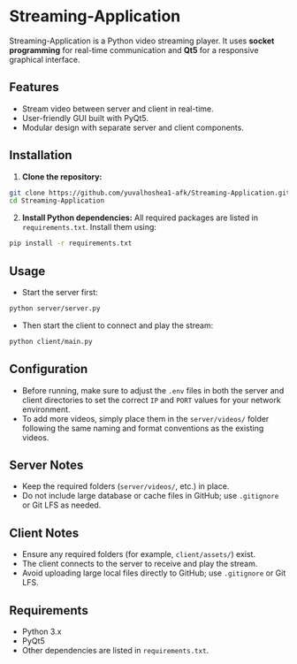 # Streaming-Application

Streaming-Application is a Python video streaming player. It uses **socket programming** for real-time communication and **Qt5** for a responsive graphical interface.

## Features

* Stream video between server and client in real-time.
* User-friendly GUI built with PyQt5.
* Modular design with separate server and client components.

## Installation

1. **Clone the repository:**

```bash
git clone https://github.com/yuvalhoshea1-afk/Streaming-Application.git
cd Streaming-Application
```

2. **Install Python dependencies:**
   All required packages are listed in `requirements.txt`. Install them using:

```bash
pip install -r requirements.txt
```

## Usage

* Start the server first:

```bash
python server/server.py
```

* Then start the client to connect and play the stream:

```bash
python client/main.py
```

## Configuration

* Before running, make sure to adjust the `.env` files in both the server and client directories to set the correct `IP` and `PORT` values for your network environment.
* To add more videos, simply place them in the `server/videos/` folder following the same naming and format conventions as the existing videos.

## Server Notes

* Keep the required folders (`server/videos/`, etc.) in place.
* Do not include large database or cache files in GitHub; use `.gitignore` or Git LFS as needed.

## Client Notes

* Ensure any required folders (for example, `client/assets/`) exist.
* The client connects to the server to receive and play the stream.
* Avoid uploading large local files directly to GitHub; use `.gitignore` or Git LFS.

## Requirements

* Python 3.x
* PyQt5
* Other dependencies are listed in `requirements.txt`.
